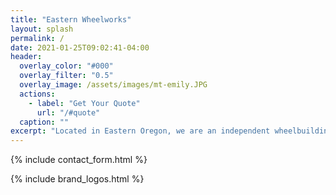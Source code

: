 ```yaml
---
title: "Eastern Wheelworks"
layout: splash
permalink: /
date: 2021-01-25T09:02:41-04:00
header:
  overlay_color: "#000"
  overlay_filter: "0.5"
  overlay_image: /assets/images/mt-emily.JPG
  actions:
    - label: "Get Your Quote"
      url: "/#quote"
  caption: ""
excerpt: "Located in Eastern Oregon, we are an independent wheelbuilding and servicing business."
---
```


{% include contact_form.html %}

{% include brand_logos.html %}
